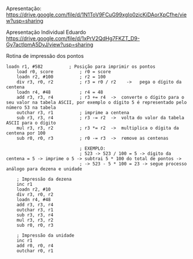 Apresentação: https://drive.google.com/file/d/1N1ToV9FCuG99xgIo0zicKiDAorXpCfhe/view?usp=sharing

Apresentação Individual Eduardo
https://drive.google.com/file/d/1xPrV2QdHg7FKZT_D9-Gy7actlpmA5DvJ/view?usp=sharing

Rotina de impressão dos pontos

```
loadn r1, #582  		; Posição para imprimir os pontos
	load r0, score 			; r0 = score
	loadn r2, #100 			; r2 = 100
	div r3, r0, r2 			; r3 = r0 / r2    ->   pega o dígito da centena
	loadn r4, #48 			; r4 = 48
	add r3, r3, r4 			; r3 += r4  ->  converte o dígito para o seu valor na tabela ASCII, por exemplo o dígito 5 é representado pelo número 53 na tabela
	outchar r3, r1 			; imprime a centena
	sub r3, r3, r4 			; r3 -= r2  ->  volta do valor da tabela ASCII para o dígito
	mul r3, r3, r2 			; r3 *= r2  ->  multiplica o dígita da centena por 100
	sub r0, r0, r3 			; r0 -= r3  ->  remove as centenas

							; EXEMPLO:
							; 523 -> 523 / 100 = 5 -> dígito da centena = 5 -> imprime o 5 -> subtrai 5 * 100 do total de pontos ->
							; -> 523 - 5 * 100 = 23 -> segue processo análogo para dezena e unidade

	; Impressão da dezena
	inc r1
	loadn r2, #10 
	div r3, r0, r2 
	loadn r4, #48
	add r3, r3, r4
	outchar r3, r1
	sub r3, r3, r4
	mul r3, r3, r2
	sub r0, r0, r3

	; Impressão da unidade
	inc r1
	add r0, r0, r4
	outchar r0, r1
```
